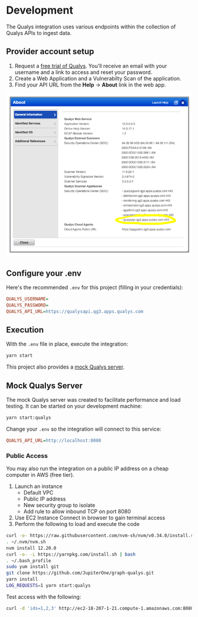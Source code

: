 # Development

The Qualys integration uses various endpoints within the collection of Qualys
APIs to ingest data.

## Provider account setup

1. Request a [free trial of Qualys](https://www.qualys.com/free-trial/). You'll
   receive an email with your username and a link to access and reset your
   password.
2. Create a Web Application and a Vulnerabilty Scan of the application.
3. Find your API URL from the **Help** -> **About** link in the web app.

![API URL from About Page](./images/qualys-help-about-api-url.png)

## Configure your .env

Here's the recommended `.env` for this project (filling in your credentials):

```ini
QUALYS_USERNAME=
QUALYS_PASSWORD=
QUALYS_API_URL=https://qualysapi.qg3.apps.qualys.com
```

## Execution

With the `.env` file in place, execute the integration:

```sh
yarn start
```

This project also provides a [mock Qualys server](#mock-qualys-server).

## Mock Qualys Server

The mock Qualys server was created to facilitate performance and load testing.
It can be started on your development machine:

```sh
yarn start:qualys
```

Change your `.env` so the integration will connect to this service:

```ini
QUALYS_API_URL=http://localhost:8080
```

### Public Access

You may also run the integration on a public IP address on a cheap computer in
AWS (free tier).

1. Launch an instance
   - Default VPC
   - Public IP address
   - New security group to isolate
   - Add rule to allow inbound TCP on port 8080
2. Use EC2 Instance Connect in browser to gain terminal access
3. Perform the following to load and execute the code

```sh
curl -o- https://raw.githubusercontent.com/nvm-sh/nvm/v0.34.0/install.sh | bash
. ~/.nvm/nvm.sh
nvm install 12.20.0
curl -o- -L https://yarnpkg.com/install.sh | bash
. ~/.bash_profile
sudo yum install git
git clone https://github.com/JupiterOne/graph-qualys.git
yarn install
LOG_REQUESTS=1 yarn start:qualys
```

Test access with the following:

```sh
curl -d 'ids=1,2,3' http://ec2-18-207-1-21.compute-1.amazonaws.com:8080/api/2.0/fo/asset/host/vm/detection/
```
